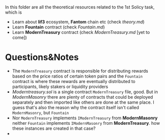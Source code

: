 In this folder are all the theoretical resources related to the 1st Solicy task, which is
* Learn about **lif3** ecosystem, **Fantom** chain etc (check *theory.md*)
* Learn **Fountain** contract (check *Fountain.md*)
* Learn **ModernTreasury** contract (check *ModernTreasury.md* [yet to come])


# Questions&Notes
* The `ModernTreasury` contract is responsible for distributing rewards based on the price ratios of certain token pairs and the `Fountain` contract is where these rewards are eventually distributed to participants, likely stakers or liquidity providers
* *Moderntreasury.sol* is a single contract `ModernTreasury` file, good. But in *ModernMasonry* there are plenty of contracts that could be deployed separately and then imported like others are done at the same place. I guess that's also the reason why the contract itself
isn't called `ModernMasonry`, but `Fountain`
* Nor `ModernTreasury` implements `IModernTreasury` from **ModernMasonry** neither `Fountain` implements `IModernMasonry` from **ModernTreasury**․ how these instances are created in that case?
*  
